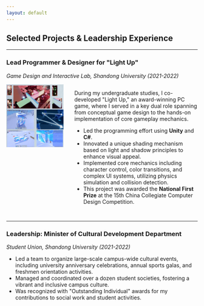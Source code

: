 ```yaml
---
layout: default
---
```


## Selected Projects & Leadership Experience

---

### Lead Programmer & Designer for "Light Up"
*Game Design and Interactive Lab, Shandong University (2021-2022)*

<div style="display: flex; margin-bottom: 2em;">
    <div style="flex: 0 0 30%; margin-right: 2em;">
        <img src="/static/assets/img/light_up_game.png" alt="Light Up Game Screenshot" style="width: 100%;">
    </div>
    <div style="flex: 1;">
        <p>
            During my undergraduate studies, I co-developed "Light Up," an award-winning PC game, where I served in a key dual role spanning from conceptual game design to the hands-on implementation of core gameplay mechanics.
        </p>
        <ul>
            <li>Led the programming effort using <strong>Unity</strong> and <strong>C#</strong>.</li>
            <li>Innovated a unique shading mechanism based on light and shadow principles to enhance visual appeal.</li>
            <li>Implemented core mechanics including character control, color transitions, and complex UI systems, utilizing physics simulation and collision detection.</li>
            <li>This project was awarded the <strong>National First Prize</strong> at the 15th China Collegiate Computer Design Competition.</li>
        </ul>
    </div>
</div>

---

### Leadership: Minister of Cultural Development Department
*Student Union, Shandong University (2021-2022)*

- Led a team to organize large-scale campus-wide cultural events, including university anniversary celebrations, annual sports galas, and freshmen orientation activities.
- Managed and coordinated over a dozen student societies, fostering a vibrant and inclusive campus culture.
- Was recognized with "Outstanding Individual" awards for my contributions to social work and student activities.